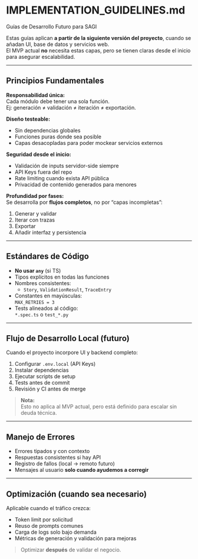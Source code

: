 # IMPLEMENTATION_GUIDELINES.md  
Guías de Desarrollo Futuro para SAGI

Estas guías aplican **a partir de la siguiente versión del proyecto**, cuando se añadan UI, base de datos y servicios web.  
El MVP actual **no** necesita estas capas, pero se tienen claras desde el inicio para asegurar escalabilidad.

---

## Principios Fundamentales

**Responsabilidad única:**  
Cada módulo debe tener una sola función.  
Ej: generación ≠ validación ≠ iteración ≠ exportación.

**Diseño testeable:**  
- Sin dependencias globales  
- Funciones puras donde sea posible  
- Capas desacopladas para poder mockear servicios externos

**Seguridad desde el inicio:**  
- Validación de inputs servidor-side siempre  
- API Keys fuera del repo  
- Rate limiting cuando exista API pública  
- Privacidad de contenido generados para menores

**Profundidad por fases:**  
Se desarrolla por **flujos completos**, no por “capas incompletas”:
1. Generar y validar
2. Iterar con trazas
3. Exportar
4. Añadir interfaz y persistencia

---

## Estándares de Código

- **No usar `any`** (si TS)
- Tipos explícitos en todas las funciones
- Nombres consistentes:
  - `Story`, `ValidationResult`, `TraceEntry`
- Constantes en mayúsculas:  
  `MAX_RETRIES = 3`
- Tests alineados al código:  
  `*.spec.ts` o `test_*.py`

---

## Flujo de Desarrollo Local (futuro)

Cuando el proyecto incorpore UI y backend completo:

1. Configurar `.env.local` (API Keys)
2. Instalar dependencias
3. Ejecutar scripts de setup
4. Tests antes de commit
5. Revisión y CI antes de merge

> **Nota:**  
> Esto no aplica al MVP actual, pero está definido para escalar sin deuda técnica.

---

## Manejo de Errores

- Errores tipados y con contexto
- Respuestas consistentes si hay API
- Registro de fallos (local → remoto futuro)
- Mensajes al usuario **solo cuando ayudemos a corregir**

---

## Optimización (cuando sea necesario)

Aplicable cuando el tráfico crezca:

- Token limit por solicitud
- Reuso de prompts comunes
- Carga de logs solo bajo demanda
- Métricas de generación y validación para mejoras

> Optimizar **después** de validar el negocio.